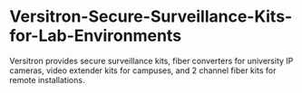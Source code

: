 # Versitron-Secure-Surveillance-Kits-for-Lab-Environments
Versitron provides secure surveillance kits, fiber converters for university IP cameras, video extender kits for campuses, and 2 channel fiber kits for remote installations.
